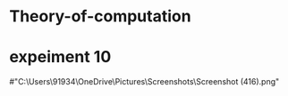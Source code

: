 # Theory-of-computation
# expeiment 10
#"C:\Users\91934\OneDrive\Pictures\Screenshots\Screenshot (416).png"
